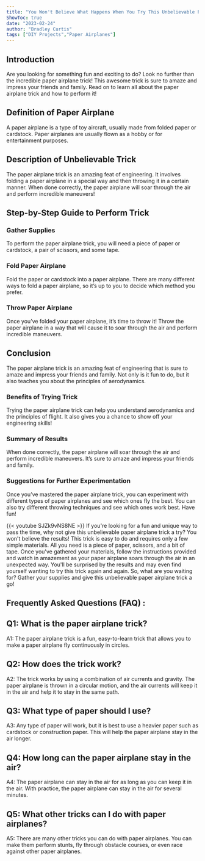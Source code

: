 ```yaml
---
title: "You Won't Believe What Happens When You Try This Unbelievable Paper Airplane Trick!"
ShowToc: true 
date: "2023-02-24"
author: "Bradley Curtis" 
tags: ["DIY Projects","Paper Airplanes"]
---
```

## Introduction
Are you looking for something fun and exciting to do? Look no further than the incredible paper airplane trick! This awesome trick is sure to amaze and impress your friends and family. Read on to learn all about the paper airplane trick and how to perform it!

## Definition of Paper Airplane
A paper airplane is a type of toy aircraft, usually made from folded paper or cardstock. Paper airplanes are usually flown as a hobby or for entertainment purposes.

## Description of Unbelievable Trick
The paper airplane trick is an amazing feat of engineering. It involves folding a paper airplane in a special way and then throwing it in a certain manner. When done correctly, the paper airplane will soar through the air and perform incredible maneuvers!

## Step-by-Step Guide to Perform Trick
### Gather Supplies
To perform the paper airplane trick, you will need a piece of paper or cardstock, a pair of scissors, and some tape.

### Fold Paper Airplane
Fold the paper or cardstock into a paper airplane. There are many different ways to fold a paper airplane, so it’s up to you to decide which method you prefer.

### Throw Paper Airplane
Once you’ve folded your paper airplane, it’s time to throw it! Throw the paper airplane in a way that will cause it to soar through the air and perform incredible maneuvers.

## Conclusion
The paper airplane trick is an amazing feat of engineering that is sure to amaze and impress your friends and family. Not only is it fun to do, but it also teaches you about the principles of aerodynamics.

### Benefits of Trying Trick
Trying the paper airplane trick can help you understand aerodynamics and the principles of flight. It also gives you a chance to show off your engineering skills!

### Summary of Results
When done correctly, the paper airplane will soar through the air and perform incredible maneuvers. It’s sure to amaze and impress your friends and family.

### Suggestions for Further Experimentation
Once you’ve mastered the paper airplane trick, you can experiment with different types of paper airplanes and see which ones fly the best. You can also try different throwing techniques and see which ones work best. Have fun!

{{< youtube SJZk9vNS8NE >}} 
If you're looking for a fun and unique way to pass the time, why not give this unbelievable paper airplane trick a try? You won't believe the results! This trick is easy to do and requires only a few simple materials. All you need is a piece of paper, scissors, and a bit of tape. Once you've gathered your materials, follow the instructions provided and watch in amazement as your paper airplane soars through the air in an unexpected way. You'll be surprised by the results and may even find yourself wanting to try this trick again and again. So, what are you waiting for? Gather your supplies and give this unbelievable paper airplane trick a go!

## Frequently Asked Questions (FAQ) :
## Q1: What is the paper airplane trick?
A1: The paper airplane trick is a fun, easy-to-learn trick that allows you to make a paper airplane fly continuously in circles.

## Q2: How does the trick work?
A2: The trick works by using a combination of air currents and gravity. The paper airplane is thrown in a circular motion, and the air currents will keep it in the air and help it to stay in the same path.

## Q3: What type of paper should I use?
A3: Any type of paper will work, but it is best to use a heavier paper such as cardstock or construction paper. This will help the paper airplane stay in the air longer.

## Q4: How long can the paper airplane stay in the air?
A4: The paper airplane can stay in the air for as long as you can keep it in the air. With practice, the paper airplane can stay in the air for several minutes.

## Q5: What other tricks can I do with paper airplanes?
A5: There are many other tricks you can do with paper airplanes. You can make them perform stunts, fly through obstacle courses, or even race against other paper airplanes.





